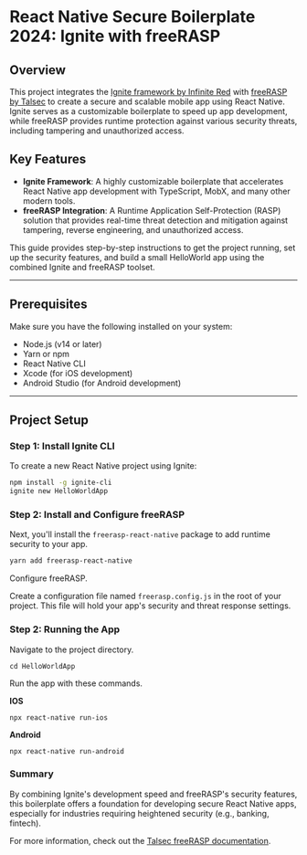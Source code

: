 
# React Native Secure Boilerplate 2024: Ignite with freeRASP

## Overview

This project integrates the [Ignite framework by Infinite Red](https://infinite.red/ignite) with [freeRASP by Talsec](https://www.talsec.app/)  to create a secure and scalable mobile app using React Native. Ignite serves as a customizable boilerplate to speed up app development, while freeRASP provides runtime protection against various security threats, including tampering and unauthorized access.

## Key Features

- **Ignite Framework**: A highly customizable boilerplate that accelerates React Native app development with TypeScript, MobX, and many other modern tools.
- **freeRASP Integration**: A Runtime Application Self-Protection (RASP) solution that provides real-time threat detection and mitigation against tampering, reverse engineering, and unauthorized access.

This guide provides step-by-step instructions to get the project running, set up the security features, and build a small HelloWorld app using the combined Ignite and freeRASP toolset.

---

## Prerequisites

Make sure you have the following installed on your system:
- Node.js (v14 or later)
- Yarn or npm
- React Native CLI
- Xcode (for iOS development)
- Android Studio (for Android development)

---

## Project Setup

### Step 1: Install Ignite CLI

To create a new React Native project using Ignite:

```bash
npm install -g ignite-cli
ignite new HelloWorldApp
```

### Step 2: Install and Configure freeRASP

Next, you'll install the `freerasp-react-native` package to add runtime security to your app.

```bash
yarn add freerasp-react-native
```

Configure freeRASP.

Create a configuration file named `freerasp.config.js` in the root of your project. This file will hold your app's security and threat response settings.

### Step 2: Running the App

Navigate to the project directory.
```
cd HelloWorldApp
```

Run the app with these commands.

**IOS**
```
npx react-native run-ios
```

**Android**
```
npx react-native run-android
```


### Summary

By combining Ignite's development speed and freeRASP's security features, this boilerplate offers a foundation for developing secure React Native apps, especially for industries requiring heightened security (e.g., banking, fintech).

For more information, check out the [Talsec freeRASP documentation](https://docs.talsec.app/freerasp/integration).